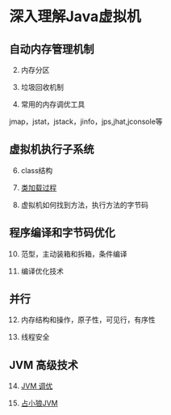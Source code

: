 # 深入理解Java虚拟机

## 自动内存管理机制

2. 内存分区

3. 垃圾回收机制

4. 常用的内存调优工具

 jmap，jstat，jstack，jinfo，jps,jhat,jconsole等
 
## 虚拟机执行子系统

6. class结构

7. [类加载过程](https://github.com/yanbinghui/doc/blob/master/jvm/classloader.md)

8. 虚拟机如何找到方法，执行方法的字节码

## 程序编译和字节码优化

10. 范型，主动装箱和拆箱，条件编译

11. 编译优化技术

## 并行

12. 内存结构和操作，原子性，可见行，有序性

13. 线程安全

## JVM 高级技术

14. [JVM 调优](https://github.com/yanbinghui/doc/blob/master/jvm/jvm_profile.md)

15. [占小狼JVM](https://www.jianshu.com/u/90ab66c248e6)
